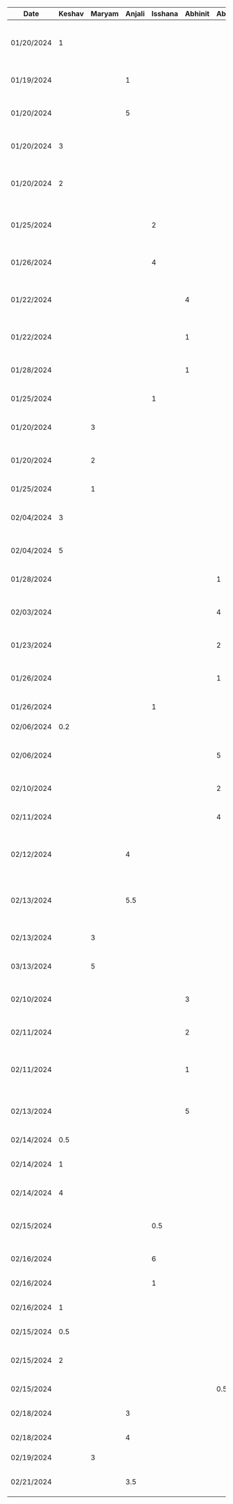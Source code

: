 | Date       | Keshav | Maryam | Anjali | Isshana | Abhinit | Abhinav | Task                                                     |
| ---------- | ------ | ------ | ------ | ------- | ------- | ------- | -------------------------------------------------------- |
| 01/20/2024 | 1      |        |        |         |         |         | Configure Repository permissions, README, timelog        |
| 01/19/2024 |        |        | 1      |         |         |         | List out all of the functional properties                |
| 01/20/2024 |        |        | 5      |         |         |         | Created the mockups for 2 functional properties          |
| 01/20/2024 | 3      |        |        |         |         |         | D1 work on NFPs and User Population                      |
| 01/20/2024 | 2      |        |        |         |         |         | Figma mockups for Notifications and the Feedback system  |
| 01/25/2024 |        |        |        | 2       |         |         | Create user scenarios for adding club event              |
| 01/26/2024 |        |        |        | 4       |         |         | Created Figma mockups for 2 functional properties        |
| 01/22/2024 |        |        |        |         | 4       |         | Created user scenarios for searching clubs & recs        |
| 01/22/2024 |        |        |        |         | 1       |         | Added to stakeholders and human human values             |
| 01/28/2024 |        |        |        |         | 1       |         | Presentation Slides Prep + Review                        |
| 01/25/2024 |        |        |        | 1       |         |         | Created presentation slides                              |
| 01/20/2024 |        | 3      |        |         |         |         | Wrote the introduction for the report                    |
| 01/20/2024 |        | 2      |        |         |         |         | Figma mockups for recommendation system                  |
| 01/25/2024 |        | 1      |        |         |         |         | Proof read report                                        |
| 02/04/2024 | 3      |        |        |         |         |         | Boilerplate code, prisma setup, postgres db creation     |
| 02/04/2024 | 5      |        |        |         |         |         | User login/registration and all auth                     |
| 01/28/2024 |        |        |        |         |         | 1       | Worked on my slides for the presentation                 |
| 02/03/2024 |        |        |        |         |         | 4       | Designed a SQL Database Schema for the project           |
| 01/23/2024 |        |        |        |         |         | 2       | Added on to stakeholders in project proposal             |
| 01/26/2024 |        |        |        |         |         | 1       | Proof read proposal report and made minor edits          |
| 01/26/2024 |        |        |        | 1       |         |         | Proof read the report                                    |
| 02/06/2024 | 0.2    |        |        |         |         |         | Autogenerate db model                                    |
| 02/06/2024 |        |        |        |         |         | 5       | Setup dev environments locally & built Club APIs         |
| 02/10/2024 |        |        |        |         |         | 2       | Added ClubAdmin and Club APIs                            |
| 02/11/2024 |        |        |        |         |         | 4       | Connected Auth to APIs; added some more APIs             |
| 02/12/2024 |        |        | 4      |         |         |         | Modified Signup & Login page. Created Verification Page. |
| 02/13/2024 |        |        | 5.5    |         |         |         | Added Navigation, Password Checks, & Factory Classes.    |
| 02/13/2024 |        | 3      |        |         |         |         | Added login, register & Auth code API                    |
| 03/13/2024 |        | 5      |        |         |         |         | Created the UI for Login and Register                    |
| 02/10/2024 |        |        |        |         | 3       |         | Setup dev environment locally + tested out endpoints     |
| 02/11/2024 |        |        |        |         | 2       |         | Reviewed ClubAdmin + Club APIs                           |
| 02/11/2024 |        |        |        |         | 1       |         | Scoped club approval, club admin config and events CRUD  |
| 02/13/2024 |        |        |        |         | 5       |         | Implemented Club approval + Categories endpoints         |
| 02/14/2024 | 0.5    |        |        |         |         |         | GET endpoint for user by ID                              |
| 02/14/2024 | 1      |        |        |         |         |         | Dev DB setup research and implementation                 |
| 02/14/2024 | 4      |        |        |         |         |         | D2 writeup + auto format code                            |
| 02/15/2024 |        |        |        | 0.5     |         |         | Modified club discussions in the database schemma        |
| 02/16/2024 |        |        |        | 6       |         |         | Implemented club discussions backend                     |
| 02/16/2024 |        |        |        | 1       |         |         | Reviewed D2 writeup                                      |
| 02/16/2024 | 1      |        |        |         |         |         | Debug club discussions backend                           |
| 02/15/2024 | 0.5    |        |        |         |         |         | Delete user endpoint                                     |
| 02/15/2024 | 2      |        |        |         |         |         | Password hashing and salting for security                |
| 02/15/2024 |        |        |        |         |         | 0.5     | Minor Backend Enhancements                               |
| 02/18/2024 |        |        | 3      |         |         |         | Fixed how we save data to the User class                 |
| 02/18/2024 |        |        | 4      |         |         |         | Added bottom navigation bar                              |
| 02/19/2024 |        | 3      |        |         |         |         | Created Profile Page                                     |
| 02/21/2024 |        |        | 3.5    |         |         |         | Added basic home page view with row bars                 |

